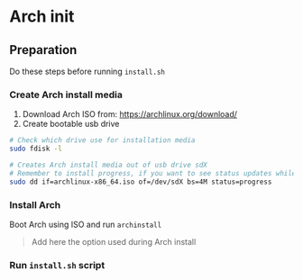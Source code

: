 # Arch init

## Preparation
Do these steps before running `install.sh`

### Create Arch install media
1. Download Arch ISO from: https://archlinux.org/download/
2. Create bootable usb drive
```sh
# Check which drive use for installation media
sudo fdisk -l

# Creates Arch install media out of usb drive sdX
# Remember to install progress, if you want to see status updates while createing the install media
sudo dd if=archlinux-x86_64.iso of=/dev/sdX bs=4M status=progress
```

### Install Arch
Boot Arch using ISO and run `archinstall`

> Add here the option used during Arch install

### Run `install.sh` script

